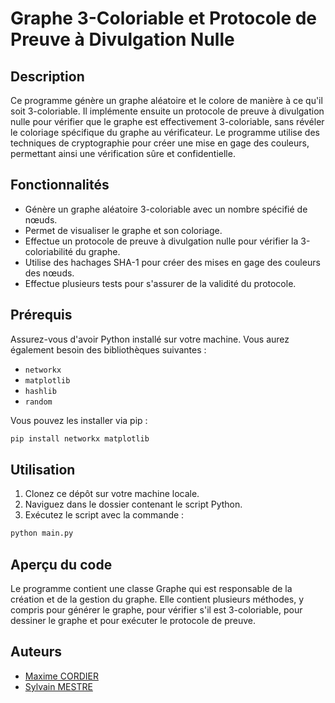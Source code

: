 # Graphe 3-Coloriable et Protocole de Preuve à Divulgation Nulle

## Description

Ce programme génère un graphe aléatoire et le colore de manière à ce qu'il soit 3-coloriable. Il implémente ensuite un protocole de preuve à divulgation nulle pour vérifier que le graphe est effectivement 3-coloriable, sans révéler le coloriage spécifique du graphe au vérificateur. Le programme utilise des techniques de cryptographie pour créer une mise en gage des couleurs, permettant ainsi une vérification sûre et confidentielle.

## Fonctionnalités

- Génère un graphe aléatoire 3-coloriable avec un nombre spécifié de nœuds.
- Permet de visualiser le graphe et son coloriage.
- Effectue un protocole de preuve à divulgation nulle pour vérifier la 3-coloriabilité du graphe.
- Utilise des hachages SHA-1 pour créer des mises en gage des couleurs des nœuds.
- Effectue plusieurs tests pour s'assurer de la validité du protocole.

## Prérequis

Assurez-vous d'avoir Python installé sur votre machine. Vous aurez également besoin des bibliothèques suivantes :

- `networkx`
- `matplotlib`
- `hashlib`
- `random`

Vous pouvez les installer via pip :

```bash
pip install networkx matplotlib
```

## Utilisation
1. Clonez ce dépôt sur votre machine locale.
2. Naviguez dans le dossier contenant le script Python.
3. Exécutez le script avec la commande :

```bash
python main.py
```
## Aperçu du code
Le programme contient une classe Graphe qui est responsable de la création et de la gestion du graphe. Elle contient plusieurs méthodes, y compris pour générer le graphe, pour vérifier s'il est 3-coloriable, pour dessiner le graphe et pour exécuter le protocole de preuve.

## Auteurs

- [Maxime CORDIER](https://github.com/Maxime-cordier)
- [Sylvain MESTRE](https://github.com/Shult)
